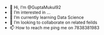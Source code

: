 - 👋 Hi, I’m @GuptaMukul92
- 👀 I’m interested in ...
- 🌱 I’m currently learning Data Science 
- 💞️ I’m looking to collaborate on related feilds 
- 📫 How to reach me ping me on 7838381983

<!---
GuptaMukul92/GuptaMukul92 is a ✨ special ✨ repository because its `README.md` (this file) appears on your GitHub profile.
You can click the Preview link to take a look at your changes.
--->
